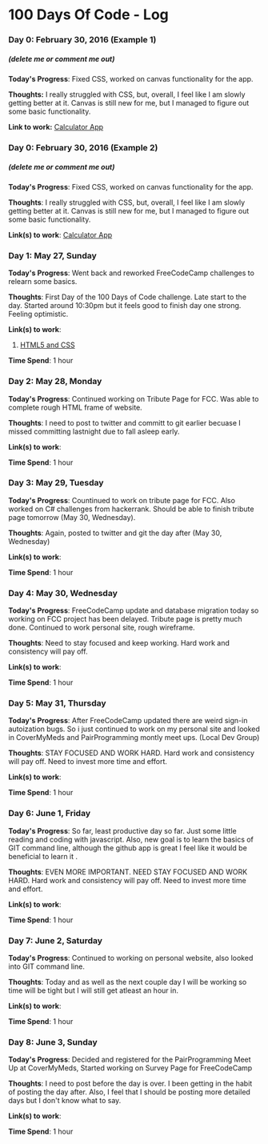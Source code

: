 # 100 Days Of Code - Log

### Day 0: February 30, 2016 (Example 1)
##### (delete me or comment me out)

**Today's Progress**: Fixed CSS, worked on canvas functionality for the app.

**Thoughts:** I really struggled with CSS, but, overall, I feel like I am slowly getting better at it. Canvas is still new for me, but I managed to figure out some basic functionality.

**Link to work:** [Calculator App](http://www.example.com)

### Day 0: February 30, 2016 (Example 2)
##### (delete me or comment me out)

**Today's Progress**: Fixed CSS, worked on canvas functionality for the app.

**Thoughts**: I really struggled with CSS, but, overall, I feel like I am slowly getting better at it. Canvas is still new for me, but I managed to figure out some basic functionality.

**Link(s) to work**: [Calculator App](http://www.example.com)


### Day 1: May 27, Sunday 

**Today's Progress**: Went back and reworked FreeCodeCamp challenges to relearn some basics.

**Thoughts**: First Day of the 100 Days of Code challenge. Late start to the day. Started around 10:30pm but it feels good to finish day one strong. Feeling optimistic. 

**Link(s) to work**:
1. [HTML5 and CSS](https://www.freecodecamp.org/evtwilliamson)

**Time Spend**: 1 hour

### Day 2: May 28, Monday 

**Today's Progress**: Continued working on Tribute Page for FCC. Was able to complete rough HTML frame of website.

**Thoughts**: I need to post to twitter and committ to git earlier becuase I missed committing lastnight due to fall asleep early. 

**Link(s) to work**:

**Time Spend**: 1 hour

### Day 3: May 29, Tuesday 

**Today's Progress**: Countinued to work on tribute page for FCC. Also worked on C# challenges from hackerrank. Should be able to finish tribute page tomorrow (May 30, Wednesday). 

**Thoughts**: Again, posted to twitter and git the day after (May 30, Wednesday) 

**Link(s) to work**: 

**Time Spend**: 1 hour

### Day 4: May 30, Wednesday 

**Today's Progress**: FreeCodeCamp update and database migration today so working on FCC project has been delayed. Tribute page is pretty much done. Continued to work personal site, rough wireframe.

**Thoughts**: Need to stay focused and keep working. Hard work and consistency will pay off. 

**Link(s) to work**: 

**Time Spend**: 1 hour

### Day 5: May 31, Thursday 

**Today's Progress**: After FreeCodeCamp updated there are weird sign-in autoization bugs. So i just continued to work on my personal site and looked in CoverMyMeds and PairProgramming montly meet ups. (Local Dev Group)

**Thoughts**: STAY FOCUSED AND WORK HARD. Hard work and consistency will pay off. Need to invest more time and effort. 

**Link(s) to work**: 

**Time Spend**: 1 hour

### Day 6: June 1, Friday 

**Today's Progress**: So far, least productive day so far. Just some little reading and coding with javascript. Also, new goal is to learn the basics of GIT command line, although the github app is great I feel like it would be beneficial to learn it . 

**Thoughts**: EVEN MORE IMPORTANT. NEED STAY FOCUSED AND WORK HARD. Hard work and consistency will pay off. Need to invest more time and effort. 

**Link(s) to work**: 

**Time Spend**: 1 hour

### Day 7: June 2, Saturday 

**Today's Progress**: Continued to working on personal website, also looked into GIT command line.  

**Thoughts**: Today and as well as the next couple day I will be working so time will be tight but I will still get atleast an hour in.  

**Link(s) to work**: 

**Time Spend**: 1 hour

### Day 8: June 3, Sunday 

**Today's Progress**: Decided and registered for the PairProgramming Meet Up at CoverMyMeds, Started working on Survey Page for FreeCodeCamp

**Thoughts**: I need to post before the day is over. I been getting in the habit of posting the day after. Also, I feel that I should be posting more detailed days but I don't know what to say.  

**Link(s) to work**: 

**Time Spend**: 1 hour

